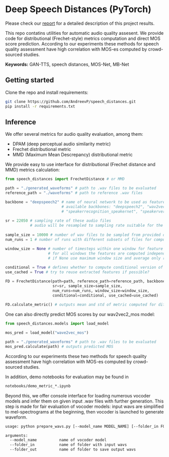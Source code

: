 # Deep Speech Distances (PyTorch)

Please check our [report](https://drive.google.com/file/d/1Ud6zm1KbeTOD6Y5_K5MfW3zNjhRMQO7V/view?usp=sharing) for a detailed description of this project results.

This repo contatins utilities for automatic audio quality assesent. We provide code for distributional (Frechet-style) metrics computation and direct MOS score prediction. According to our experiments these methods for speech quality assessment have high correlation with MOS-es computed by crowd-sourced studies. 


**Keywords:** GAN-TTS, speech distances, MOS-Net, MB-Net

## Getting started

Clone the repo and install requirements:
```bash
git clone https://github.com/AndreevP/speech_distances.git
pip install -r requirements.txt
```
## Inference

We offer several metrics for audio quality evaluation, among them:

- DPAM (deep perceptual audio similarity metric)
- Frechet distributional metric
- MMD (Maximum Mean Descrepancy) distributional metric

We provide easy to use interface for distributional (Frechet distance and MMD) metrics calculation:

```python
from speech_distances import FrechetDistance # or MMD

path = "./generated_waveforms" # path to .wav files to be evaluated
reference_path = "./waveforms" # path to reference .wav files

backbone = "deepspeech2" # name of neural network to be used as feature extractor 
                         # available backbones: "deepspeech2", "wav2vec2", "quartznet",
                         # "speakerrecognition_speakernet", "speakerverification_speakernet"
          
sr = 22050 # sampling rate of these audio files
           # audio will be resampled to sampling rate suitable for the particular backbone, typically 16000
           
sample_size = 10000 # number of wav files to be sampled from provided directories and used for evaluation
num_runs = 1 # number of runs with different subsets of files for computation of mean and std

window_size = None # number of timesteps within one window for feature computation
                   # for all windows the features are computed independently and then averaged 
                   # if None use maximum window size and average only resulting feature maps
                   
conditional = True # defines whether to compute conditional version of the distance of not
use_cached = True # try to reuse extracted features if possible?

FD = FrechetDistance(path=path, reference_path=reference_path, backbone=backbone,
                     sr=sr, sample_size=sample_size,
                     num_runs=num_runs, window_size=window_size,
                     conditional=conditional, use_cached=use_cached)
                     
FD.calculate_metric() # outputs mean and std of metric computed for different subsets (num_runs) of audio files 
```
One can also directly predict MOS scores by our wav2vec2_mos model:

```python
from speech_distances.models import load_model

mos_pred = load_model("wave2vec_mos")

path = "./generated_waveforms" # path to .wav files to be evaluated
mos_pred.calculate(path) # outputs predicted MOS
```

According to our experiments these two methods for speech quality assessment have high correlation with MOS-es computed by crowd-sourced studies.


In addition, demo notebooks for evaluation may be found in 
```bash
notebooks/demo_metric_*.ipynb
```

Beyond this, we offer console interface for loading numerous vocoder models and infer them on given input .wav files with further generation. This step is made for fair evaluation of vocoder models: input wavs are simplified to mel-spectrograms at the beginning, then vocoder is launched to generate waveform. 

```bash
usage: python prepare_wavs.py [--model_name MODEL_NAME] [--folder_in FOLDER_IN] [--folder_out FOLDER_OUT]

arguments:
  --model_name          name of vocoder model
  --folder_in           name of folder with input wavs
  --folder_out          name of folder to save output wavs
```
